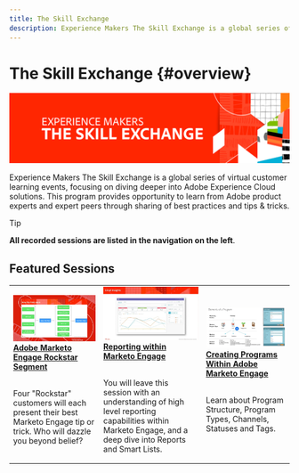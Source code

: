 ```yaml
---
title: The Skill Exchange
description: Experience Makers The Skill Exchange is a global series of virtual customer learning events, focusing on diving deeper into Adobe Experience Cloud solutions.
---
```

# The Skill Exchange {#overview}

<img alt="The Skill Exchange" src="./assets/skill-exchange.png" />

Experience Makers The Skill Exchange is a global series of virtual customer learning events, focusing on diving deeper into Adobe Experience Cloud solutions. This program provides opportunity to learn from Adobe product experts and expert peers through sharing of best practices and tips & tricks.

>[!TIP]
>
>**All recorded sessions are listed in the navigation on the left**.

## Featured Sessions

<table>
  <tr>
   <td>
      <a href="/help/events/marketo2021/rockstar.md">
      <img alt="Adobe Marketo Engage Rockstar Segment" src="./assets/rockstar.png"/>
      </a>
      <div>
         <a href="/help/events/marketo2021/rockstar.md"><strong>Adobe Marketo Engage Rockstar Segment</strong></a>
<!----         <br/><em>foo</em> --->
      </div>
      <p>
        <br/>
         Four "Rockstar" customers will each present their best Marketo Engage tip or trick. Who will dazzle you beyond belief?
      </p>
    </td>
   <td>
      <a href="/help/events/marketo2021/reporting.md">
      <img alt="Reporting within Marketo Engage" src="./assets/reporting.png"/>
      </a>
      <div>
         <a href="/help/events/marketo2021/reporting.md"><strong>Reporting within Marketo Engage</strong></a>
<!----         <br/><em>foo</em> --->
      </div>
      <p>
        <br/>
         You will leave this session with an understanding of high level reporting capabilities within Marketo Engage, and a deep dive into Reports and Smart Lists.
      </p>
    </td>
   <td>
      <a href="/help/events/marketo2021/create-programs.md">
      <img alt="Creating Programs Within Adobe Marketo Engage" src="./assets/create-programs.png"/>
      </a>
      <div>
         <a href="/help/events/marketo2021/create-programs.md"><strong>Creating Programs Within Adobe Marketo Engage</strong></a>
<!----         <br/><em>foo</em> --->
      </div>
      <p>
        <br/>
         Learn about Program Structure, Program Types, Channels, Statuses and Tags.
      </p>
    </td>
  </tr>
</table>